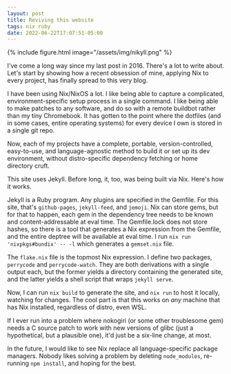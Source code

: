 ```yaml
---
layout: post
title: Reviving this website
tags: nix ruby
date: 2022-06-22T17:07:51-05:00
---
```


{% include figure.html
  image="/assets/img/nikyll.png"
%}

I've come a long way since my last post in 2016. There's a lot to write about.
Let's start by showing how a recent obsession of mine, applying Nix to every
project, has finally spread to this very blog.

<!--more-->

I have been using Nix/NixOS a lot. I like being able to capture a complicated,
environment-specific setup process in a single command. I like being able to
make patches to any software, and do so with a remote buildbot rather than my
tiny Chromebook. It has gotten to the point where the dotfiles (and in some
cases, entire operating systems) for every device I own is stored in a single
git repo.

Now, each of my projects have a complete, portable, version-controlled,
easy-to-use, and language-agnostic method to build it or set up its dev
environment, without distro-specific dependency fetching or home directory
cruft.

This site uses Jekyll. Before long, it, too, was being built via Nix. Here's
how it works.

Jekyll is a Ruby program. Any plugins are specified in the Gemfile. For this
site, that's `github-pages`, `jekyll-feed`, and `jemoji`. Nix can store gems,
but for that to happen, each gem in the dependency tree needs to be known and
content-addressable at eval time. The Gemfile.lock does not store hashes, so
there is a tool that generates a Nix expression from the Gemfile, and the
entire deptree will be available at eval time. I run `nix run 'nixpkgs#bundix'
-- -l` which generates a `gemset.nix` file.

The `flake.nix` file is the topmost Nix expression. I define two packages,
`perrycode` and `perrycode-watch`. They are both derivations with a single
output each, but the former yields a directory containing the generated site,
and the latter yields a shell script that wraps `jekyll serve`.

Now, I can run `nix build` to generate the site, and `nix run` to host it
locally, watching for changes. The cool part is that this works on *any*
machine that has Nix installed, regardless of distro, even WSL.

If I ever run into a problem where nokogiri (or some other troublesome gem)
needs a C source patch to work with new versions of glibc (just a hypothetical,
but a plausible one), it'd just be a six-line change, at most.

In the future, I would like to see Nix replace all language-specific package
managers. Nobody likes solving a problem by deleting `node_modules`, re-running
`npm install`, and hoping for the best.
